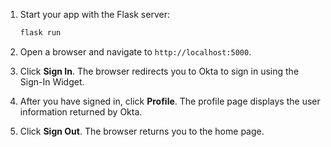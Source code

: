 1. Start your app with the Flask server:

   ```bash
   flask run
   ```

1. Open a browser and navigate to `http://localhost:5000`.
1. Click **Sign In**. The browser redirects you to Okta to sign in using the Sign-In Widget.
1. After you have signed in, click **Profile**. The profile page displays the user information returned by Okta.
1. Click **Sign Out**. The browser returns you to the home page.

